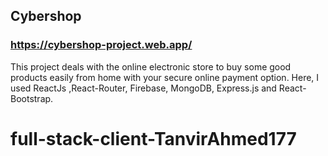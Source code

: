 ## Cybershop

### https://cybershop-project.web.app/

This project deals with the online electronic store to buy some good products easily from home with your secure online payment option.
Here, I used ReactJs ,React-Router, Firebase, MongoDB, Express.js and React-Bootstrap.

# full-stack-client-TanvirAhmed177
